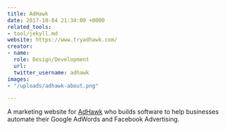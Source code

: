 ```yaml
---
title: AdHawk
date: 2017-10-04 21:34:00 +0000
related_tools:
- tool/jekyll.md
website: https://www.tryadhawk.com/
creator:
- name: 
  role: Design/Development
  url: 
  twitter_username: adhawk
images:
- "/uploads/adhawk-about.png"

---
```

A marketing website for [AdHawk](https://www.tryadhawk.com/) who builds software to help businesses automate their Google AdWords and Facebook Advertising.
